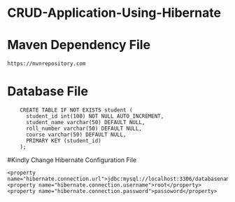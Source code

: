 # CRUD-Application-Using-Hibernate

# Maven Dependency File
	https://mvnrepository.com


# Database File

		CREATE TABLE IF NOT EXISTS student (
		  student_id int(100) NOT NULL AUTO_INCREMENT,
		  student_name varchar(50) DEFAULT NULL,
		  roll_number varchar(50) DEFAULT NULL,
		  course varchar(50) DEFAULT NULL,  
		  PRIMARY KEY (student_id)
		);

#Kindly Change Hibernate Configuration File

	<property name="hibernate.connection.url">jdbc:mysql://localhost:3306/databasename</property>
	<property name="hibernate.connection.username">root</property>
	<property name="hibernate.connection.password">passoword</property>
